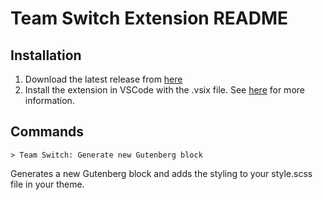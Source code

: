 # Team Switch Extension README

## Installation

1. Download the latest release from [here](https://github.com/RLKevin/Team-Switch-VSCode-extension/releases)
2. Install the extension in VSCode with the .vsix file. See [here](https://code.visualstudio.com/docs/editor/extension-marketplace#_install-from-a-vsix) for more information.

## Commands

`> Team Switch: Generate new Gutenberg block`

Generates a new Gutenberg block and adds the styling to your style.scss file in your theme.
